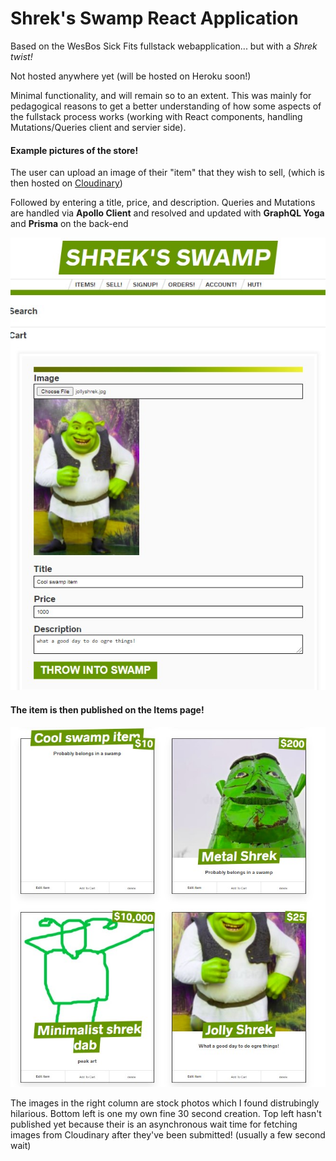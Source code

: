 # Shrek's Swamp React Application
Based on the WesBos Sick Fits fullstack webapplication... but with a *Shrek twist!*

Not hosted anywhere yet (will be hosted on Heroku soon!)

Minimal functionality, and will remain so to an extent. This was mainly for pedagogical reasons to get a better understanding of how some aspects of the fullstack process works (working with React components, handling Mutations/Queries client and servier side).

#### Example pictures of the store!

The user can upload an image of their "item" that they wish to sell, (which is then hosted on [Cloudinary](https://cloudinary.com/))

Followed by entering a title, price, and description. Queries and Mutations are handled via **Apollo Client** and resolved and updated with **GraphQL Yoga** and **Prisma** on the back-end

![selling](./swamp_pics/shrek_sell.jpg)


#### The item is then published on the Items page!

![items](./swamp_pics/shrek_item.jpg)

The images in the right column are stock photos which I found distrubingly hilarious. Bottom left is one my own fine 30 second creation. Top left hasn't published yet because their is an asynchronous wait time for fetching images from Cloudinary after they've been submitted! (usually a few second wait)
